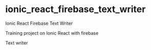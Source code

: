 # ionic_react_firebase_text_writer

Ionic React Firebase Text Writer

Training project on Ionic React with firebase

Text writer
